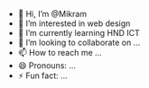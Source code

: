 - 👋 Hi, I’m @Mikram
- 👀 I’m interested in web design 
- 🌱 I’m currently learning HND ICT
- 💞️ I’m looking to collaborate on ...
- 📫 How to reach me ...
- 😄 Pronouns: ...
- ⚡ Fun fact: ...

<!---
Mikram2003/Mikram2003 is a ✨ special ✨ repository because its `README.md` (this file) appears on your GitHub profile.
You can click the Preview link to take a look at your changes.
--->
